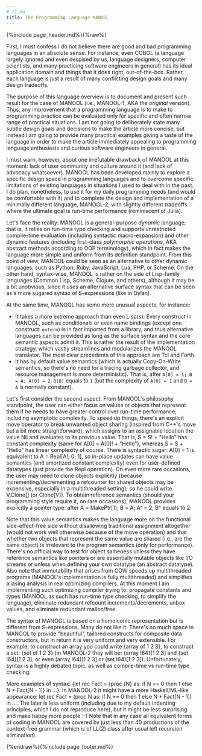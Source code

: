 ```yaml
---
# t1.md
title: The Programming Language MANOOL
---
```


{%include page_header.md%}{%raw%}


First, I must confess I do not believe there are good and bad programming languages in an absolute sense. For instance, even COBOL (a language largely ignored
and even despised by us, language designers, computer scientists, and many practicing software engineers in general) has its ideal application domain and things
that it does right, out-of-the-box. Rather, each language is just a result of many conflicting design goals and many design tradeoffs.

The purpose of this language overview is to document and present such result for the case of MANOOL (i.e., MANOOL-1, AKA _the original_ version). Thus, any
improvement that a programming language is to make to programming practice can be evaluated only for specific and often narrow range of practical situations. I
am not going to deliberately state many subtle design goals and decisions to make the article more concise, but instead I am going to provide many practical
examples giving a taste of the language in order to make the article immediately appealing to programming language enthusiasts and curious software engineers in
general.

I must warn, however, about one irrefutable drawback of MANOOL at this moment: lack of user community and culture around it (and lack of advocacy whatsoever).
MANOOL has been developed mainly to explore a specific design space in programming languages and to overcome specific limitations of existing languages in
situations I used to deal with in the past. I do plan, nonetheless, to use it for my daily programming needs (and would be comfortable with it) and to complete
the design and implementation of a minimally different language, MANOOL-2, with slightly different tradeoffs where the ultimate goal is run-time performance
(reminiscent of Julia).

Let's face the reality: MANOOL is a general-purpose *dynamic* language; that is, it relies on run-time type checking and supports unrestricted compile-time
evaluation (including syntactic macro-expansion) and other dynamic features (including first-class _polymorphic operations_, AKA abstract methods according to
OOP terminology), which in fact makes the language more simple and uniform from its definition standpoint. From this point of view, MANOOL could be seen as an
alternative to other dynamic languages, such as Python, Ruby, JavaScript, Lua, PHP, or Scheme. On the other hand, syntax-wise, MANOOL is rather on the side of
Lisp-family languages (Common Lisp, Scheme, Clojure, and others), although it may be a bit unobvious, since it uses an alternative surface syntax that
can be seen as a more sugared syntax of S-expressions (like in Dylan).

At the same time, MANOOL has some more unusual aspects, for instance:

  * It takes a more extreme approach than even Lisp(s): Every construct in MANOOL, such as conditionals or even name bindings (except one construct: `extern`)
    is in fact imported from a library, and thus alternative languages can be provided as long as the surface syntax and the core semantic aspects admit it.
    This is rather the result of the implementation strategy, which vastly streamlines and modularizes the MANOOL translator. The most clear precedents of this
    approach are Tcl and Forth.
  * It has by default value semantics (which is actually Copy-On-Write semantics, so there's no need for a tracing garbage collector, and resource management is
    more deterministic). That is, after `A[0] = 1; B = A; A[0] = 2`, `B[0]` equals to `1` (but the complexity of `A[0] = 1` and `B = A` is normally constant).

Let's first consider the second aspect. From MANOOL's philosophy standpoint, the user can either focus on values or objects that represent them if he needs to
have greater control over run-time performance, including asymptotic complexity. To speed up things, there's an explicit move operator to break unwanted object
sharing (inspired from C++'s move but a bit more straightforward), which assigns to an assignable location the value Nil and evaluates to its previous value.
That is, S = S! + "Hello" has constant complexity (same for A[0] = A[0]! + "Hello"), whereas S = S + "Hello" has linear complexity of course. There is syntactic
sugar: A[0] = 1 is equivalent to A = Repl[A!; 0; 1], so in-place updates can have value semantics (and amortized constant complexity) even for user-defined
datatypes (just provide the Repl operation). On even more rare occasions, the user may need to clone objects explicitly (because incrementing/decrementing a
refcounter for shared objects may be expensive, especially in a multithreaded setting); so he could write V.Clone[] (or Clone[V]). To obtain reference semantics
(should your programming style require it, on rare occasions), MANOOL provides explicitly a pointer type: after A = MakePtr[1]; B = A; A^ = 2, B^ equals to 2.

Note that this value semantics makes the language more on the functional side-effect-free side without disallowing traditional assignment altogether (would not
work well otherwise because of the move operation) and that whether two objects that represent the same value are shared (i.e., are the same object) is
irrelevant to the program semantics (only for performance). There's no official way to test for object sameness unless they have reference semantics like
pointers or are essentially mutable objects like I/O streams or unless when defining your own datatype (an abstract datatype). Also note that immutability that
arises from COW speeds up multithreaded programs (MANOOL's implementation is fully multithreaded) and simplifies aliasing analysis in real optimizing compilers.
At this moment I am implementing such optimizing compiler trying to: propagate constants and types (MANOOL as such has run-time type checking, to simplify the
language), eliminate redundant refcount increments/decrements, unbox values, and eliminate redundant malloc/free.

The syntax of MANOOL is based on a homoiconic representation but is different from S-expressions. Many do not like it. There's no much space in MANOOL to
provide "beautiful", tailored constructs for composite data constructors, but in return it is very uniform and very extensible. For example, to construct an
array you could write {array of 1 2 3}, to construct a set: {set of 1 2 3} (in MANOOL-2 they will be: {array I64}[1 2 3] and {set I64}[1 2 3], or even (array
I64)[1 2 3] or (set I64)[1 2 3]). Unfortunately, syntax is a highly debated topic, as well as compile-time vs run-time type checking.

More examples of syntax: {let rec Fact = {proc {N} as: if N == 0 then 1 else N * Fact[N - 1]} in ...}. In MANOOL-2 it might have a more Haskell/ML-like
appearance: let rec Fact = (proc N as: if N == 0 then 1 else N * Fact[N - 1]) in .... The later is less uniform (including due to my default indenting
principles, which I do not reproduce here), but it might be less surprising and make happy more people :-) Note that in any case all equivalent forms of coding
in MANOOL are covered by just less than 40 productions of the context-free grammar (which is of LL(2) class after usual left recursion elimination).


{%endraw%}{%include page_footer.md%}
